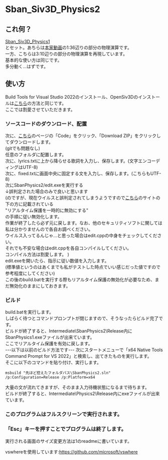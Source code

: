# Sban_Siv3D_Physics2  
## これ何？  
[Sban_Siv3D_Physics1](https://github.com/0x-sinsu/Sban_Siv3D_Physics1)  
とセット。あちらは[本家動画](https://www.youtube.com/watch?v=7CUpc5K1li4)の1:36辺りの部分の物理演算です。  
一方、こちらは3:10辺りの部分の物理演算を再現しています。  
基本的な使い方は同じです。  
多分動く...はずです。
## 使い方  
Build Tools for Visual Studio 2022のインストール、OpenSiv3Dのインストールは[こちら](https://github.com/0x-sinsu/Sban_Siv3D_Physics1/blob/main/README.md)の方法と同じです。  
ここでは割愛させていただきます。  
  
### ソースコードのダウンロード、配置  
次に、[こちら](https://github.com/0x-sinsu/Sban_Siv3D_Physics1)のページの「Code」をクリック、「Download ZIP」をクリックしてダウンロードします。  
(gitでも問題なし)  
任意のフォルダに配置します。  
次に、lyrics.txtに上から降らせる歌詞を入力し、保存します。(文字エンコーディングはUTF-8)  
次に、fixed.txtに画面中央に固定する文を入力し、保存します。(こちらもUTF-8)  
次にSbanPhysics2/edit.exeを実行する  
↓誤判定された場合のみで良いと思います  
(のですが、現在ウイルスと誤判定されてしまうようですので[こちら](https://support.microsoft.com/ja-jp/windows/windows-%E3%82%BB%E3%82%AD%E3%83%A5%E3%83%AA%E3%83%86%E3%82%A3%E3%81%AB%E3%82%88%E3%82%8B%E4%BF%9D%E8%AD%B7%E3%82%92%E5%88%A9%E7%94%A8%E3%81%97%E3%81%BE%E3%81%99-2ae0363d-0ada-c064-8b56-6a39afb6a963)のサイトの下の方に記載されている  
"リアルタイム保護を一時的に無効にする"  
の手順に従い無効化します。  
作業が終了したら必ず元に戻します。なお、他のセキュリティソフトに関しては私は分かりませんので各自お調べください。  
ウイルス入ってるんじゃ...と思った場合はedit.cppの中身をチェックしてください。  
それでも不安な場合はedit.cppを各自コンパイルしてください。  
コンパイル方法は割愛します。  )  
edit.exeを開いたら、指示に従い数値を入力します。  
(標準値というのはあくまでも私がテストした時点でいい感じだった値ですので参考程度にしてください)  
この後のbuild.batを実行する際もリアルタイム保護の無効化が必要なため、まだ無効化のままにしておきます。  
  
### ビルド
build.batを実行します。  
しばらく待つとコマンドプロンプトが閉じますので、そうなったらビルド完了です。  
ビルドが終了すると、Intermediate\SbanPhysics2\Release内にSbanPhysics1.exeファイルが出来ています。  
ここでリアルタイム保護を有効に戻します。  
---以下は以前のビルド方法です---
次にスタートメニューで「x64 Native Tools Command Prompt for VS 2022」と検索し、出てきたものを実行します。  
そこに以下のコマンドを貼り付け、実行します。  
```Batchfile
msbuild "先ほど控えたフォルダパス\SbanPhysics2.sln" /p:Configuration=Release /p:Platform=x64
```
大量の文が流れてきますが、そのまま入力待機状態になるまで待ちます。  
ビルドが終了すると、Intermediate\Physics2\Release内にexeファイルが出来ています。  
### このプログラムはフルスクリーンで実行されます。  
### 「Esc」キーを押すことでプログラムは終了します。  
実行される画面のサイズ変更方法は1のreadmeに書いています。  

vswhereを使用しています:https://github.com/microsoft/vswhere
